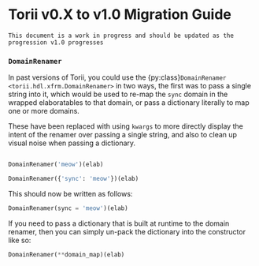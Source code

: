 # Torii v0.X to v1.0 Migration Guide

```{todo}
This document is a work in progress and should be updated as the progression v1.0 progresses
```

### `DomainRenamer`

In past versions of Torii, you could use the {py:class}`DomainRenamer <torii.hdl.xfrm.DomainRenamer>` in two ways, the first was to pass a single string into it, which would be used to re-map the `sync` domain in the wrapped elaboratables to that domain, or pass a dictionary literally to map one or more domains.

These have been replaced with using `kwargs` to more directly display the intent of the renamer over passing a single string, and also to clean up visual noise when passing a dictionary.

```python

DomainRenamer('meow')(elab)

DomainRenamer({'sync': 'meow'})(elab)
```

This should now be written as follows:

```python
DomainRenamer(sync = 'meow')(elab)
```

If you need to pass a dictionary that is built at runtime to the domain renamer, then you can simply un-pack the dictionary into the constructor like so:

```python
DomainRenamer(**domain_map)(elab)
```
